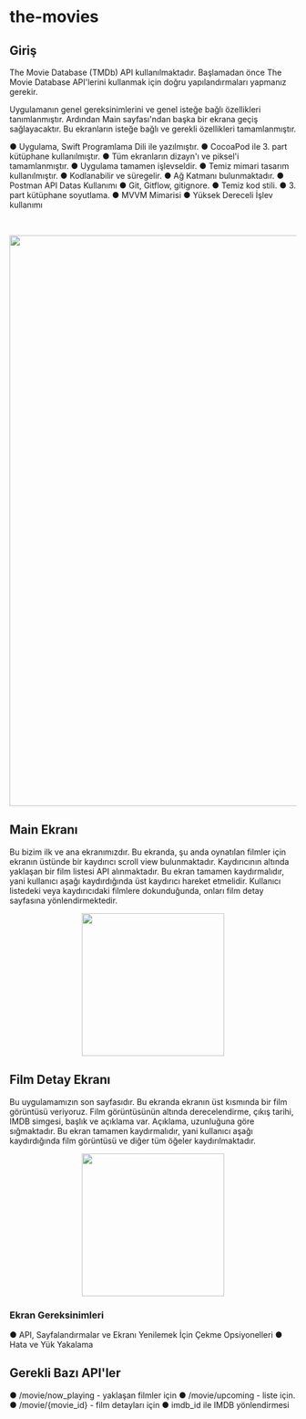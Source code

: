 # the-movies

## Giriş 
The Movie Database (TMDb) API kullanılmaktadır. Başlamadan önce The Movie Database API'lerini kullanmak için doğru yapılandırmaları yapmanız gerekir.

Uygulamanın genel gereksinimlerini ve genel isteğe bağlı özellikleri tanımlanmıştır. Ardından Main sayfası'ndan başka bir ekrana geçiş sağlayacaktır. Bu ekranların isteğe bağlı ve gerekli özellikleri tamamlanmıştır.

● Uygulama, Swift Programlama Dili ile yazılmıştır.
● CocoaPod ile 3. part kütüphane kullanılmıştır.
● Tüm ekranların dizayn'ı ve piksel'i tamamlanmıştır.
● Uygulama tamamen işlevseldir.
● Temiz mimari tasarım kullanılmıştır.
● Kodlanabilir ve süregelir.
● Ağ Katmanı bulunmaktadır.
● Postman API Datas Kullanımı
● Git, Gitflow, gitignore.
● Temiz kod stili.
● 3. part kütüphane soyutlama.
● MVVM Mimarisi
● Yüksek Dereceli İşlev kullanımı

<br> 

<p align="center">
  <img src="https://user-images.githubusercontent.com/88663603/166152205-53fb98f6-4e51-4ad5-a045-8dc6ea17f70b.png" width="1000"> 

  
</p>


## Main Ekranı
Bu bizim ilk ve ana ekranımızdır. Bu ekranda, şu anda oynatılan filmler için ekranın üstünde bir kaydırıcı scroll view bulunmaktadır. Kaydırıcının altında yaklaşan bir film listesi API alınmaktadır. Bu ekran tamamen kaydırmalıdır, yani kullanıcı aşağı kaydırdığında üst kaydırıcı hareket etmelidir. Kullanıcı listedeki veya kaydırıcıdaki filmlere dokunduğunda, onları film detay sayfasına yönlendirmektedir.
  <p align="center">
  <img src="https://user-images.githubusercontent.com/88663603/166152219-d14772e3-7123-468f-9e96-d704dca50839.png" width="250"> 
  
## Film Detay Ekranı
Bu uygulamamızın son sayfasıdır. Bu ekranda ekranın üst kısmında bir film görüntüsü veriyoruz. Film görüntüsünün altında derecelendirme, çıkış tarihi, IMDB simgesi, başlık ve açıklama var. Açıklama, uzunluğuna göre sığmaktadır. Bu ekran tamamen kaydırmalıdır, yani kullanıcı aşağı kaydırdığında film görüntüsü ve diğer tüm öğeler kaydırılmaktadır.
<p align="center">
  <img src="https://user-images.githubusercontent.com/88663603/166152213-6e43767a-4404-4917-bed9-aec5f08470a1.png" width="250"> 
  
### Ekran Gereksinimleri
● API, Sayfalandırmalar ve Ekranı Yenilemek İçin Çekme Opsiyonelleri
● Hata ve Yük Yakalama

## Gerekli Bazı API'ler
● /movie/now_playing - yaklaşan filmler için
● /movie/upcoming - liste için.
● /movie/{movie_id} - film detayları için
● imdb_id ile IMDB yönlendirmesi

